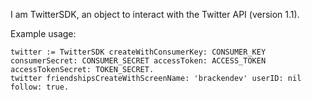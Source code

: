 I am TwitterSDK, an object to interact with the Twitter API (version 1.1).

Example usage:

	twitter := TwitterSDK createWithConsumerKey: CONSUMER_KEY consumerSecret: CONSUMER_SECRET accessToken: ACCESS_TOKEN accessTokenSecret: TOKEN_SECRET.
	twitter friendshipsCreateWithScreenName: 'brackendev' userID: nil follow: true.
